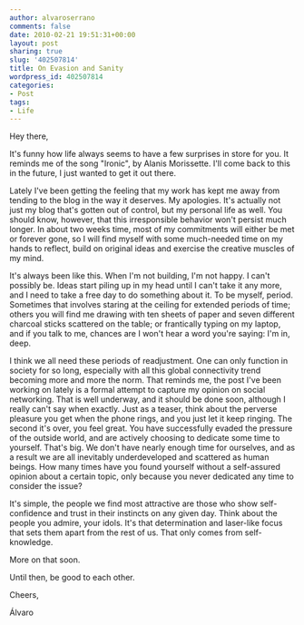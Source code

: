 ```yaml
---
author: alvaroserrano
comments: false
date: 2010-02-21 19:51:31+00:00
layout: post
sharing: true
slug: '402507814'
title: On Evasion and Sanity
wordpress_id: 402507814
categories:
- Post
tags:
- Life
---
```


Hey there,  
  
It's funny how life always seems to have a few surprises in store for you. It reminds me of the song "Ironic", by Alanis Morissette. I'll come back to this in the future, I just wanted to get it out there.  
  
Lately I've been getting the feeling that my work has kept me away from tending to the blog in the way it deserves. My apologies. It's actually not just my blog that's gotten out of control, but my personal life as well. You should know, however, that this irresponsible behavior won't persist much longer. In about two weeks time, most of my commitments will either be met or forever gone, so I will find myself with some much-needed time on my hands to reflect, build on original ideas and exercise the creative muscles of my mind.  
  
It's always been like this. When I'm not building, I'm not happy. I can't possibly be. Ideas start piling up in my head until I can't take it any more, and I need to take a free day to do something about it. To be myself, period. Sometimes that involves staring at the ceiling for extended periods of time; others you will find me drawing with ten sheets of paper and seven different charcoal sticks scattered on the table; or frantically typing on my laptop, and if you talk to me, chances are I won't hear a word you're saying: I'm in, deep.   
  
I think we all need these periods of readjustment. One can only function in society for so long, especially with all this global connectivity trend becoming more and more the norm. That reminds me, the post I've been working on lately is a formal attempt to capture my opinion on social networking. That is well underway, and it should be done soon, although I really can't say when exactly. Just as a teaser, think about the perverse pleasure you get when the phone rings, and you just let it keep ringing. The second it's over, you feel great. You have successfully evaded the pressure of the outside world, and are actively choosing to dedicate some time to yourself. That's big. We don't have nearly enough time for ourselves, and as a result we are all inevitably underdeveloped and scattered as human beings. How many times have you found yourself without a self-assured opinion about a certain topic, only because you never dedicated any time to consider the issue?  
  
It's simple, the people we find most attractive are those who show self-confidence and trust in their instincts on any given day. Think about the people you admire, your idols. It's that determination and laser-like focus that sets them apart from the rest of us. That only comes from self-knowledge.  
  
More on that soon.  
  
Until then, be good to each other.  
  
Cheers,  
  
Álvaro
